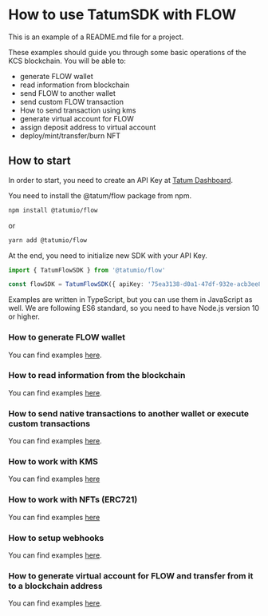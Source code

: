 # How to use TatumSDK with FLOW

This is an example of a README.md file for a project.

These examples should guide you through some basic operations of the KCS blockchain. You will be able to:

- generate FLOW wallet
- read information from blockchain
- send FLOW to another wallet
- send custom FLOW transaction
- How to send transaction using kms
- generate virtual account for FLOW
- assign deposit address to virtual account
- deploy/mint/transfer/burn NFT

## How to start

In order to start, you need to create an API Key at [Tatum Dashboard](https://dashboard.tatum.io).

You need to install the @tatum/flow package from npm.

```bash
npm install @tatumio/flow
```

or

```bash
yarn add @tatumio/flow
```

At the end, you need to initialize new SDK with your API Key.

```typescript
import { TatumFlowSDK } from '@tatumio/flow'

const flowSDK = TatumFlowSDK({ apiKey: '75ea3138-d0a1-47df-932e-acb3ee807dab' })
```

Examples are written in TypeScript, but you can use them in JavaScript as well. We are following ES6 standard, so you
need to have Node.js version 10 or higher.

### How to generate FLOW wallet

You can find examples [here](./src/app/flow.wallet.example.ts).

### How to read information from the blockchain

You can find examples [here](./src/app/flow.blockchain.example.ts).

### How to send native transactions to another wallet or execute custom transactions

You can find examples [here](./src/app/flow.tx.example.ts).

### How to work with KMS

You can find examples [here](./src/app/flow.kms.example.ts)

### How to work with NFTs (ERC721)

You can find examples [here](./src/app/flow.nft.example.ts)

### How to setup webhooks

You can find examples [here](./src/app/flow.subscriptions.example.ts).

### How to generate virtual account for FLOW and transfer from it to a blockchain address

You can find examples [here](./src/app/flow.virtualAccount.example.ts).
